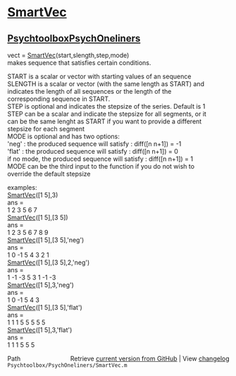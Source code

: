 # [SmartVec](SmartVec)
## [Psychtoolbox](Psychtoolbox)[PsychOneliners](PsychOneliners)

vect = [SmartVec](SmartVec)(start,slength,step,mode)  
makes sequence that satisfies certain conditions.  
  
START is a scalar or vector with starting values of an sequence  
SLENGTH is a scalar or vector (with the same length as START) and  
  indicates the length of all sequences or the length of the  
  corresponding sequence in START.  
STEP is optional and indicates the stepsize of the series. Default is 1  
  STEP can be a scalar and indicate the stepsize for all segments, or it  
  can be the same lenght as START if you want to provide a different  
  stepsize for each segment  
MODE is optional and has two options:  
  'neg'  : the produced sequence will satisfy  : diff([n n+1]) = -1   
  'flat' : the produced sequence will satisfy  : diff([n n+1]) =  0  
if no mode, the produced sequence will satisfy : diff([n n+1]) =  1  
MODE can be the third input to the function if you do not wish to  
override the default stepsize  
  
examples:  
  [SmartVec](SmartVec)([1 5],3)  
  ans =  
       1     2     3     5     6     7  
  [SmartVec](SmartVec)([1 5],[3 5])  
  ans =  
       1     2     3     5     6     7     8     9  
  [SmartVec](SmartVec)([1 5],[3 5],'neg')  
  ans =  
       1     0    -1     5     4     3     2     1  
  [SmartVec](SmartVec)([1 5],[3 5],2,'neg')  
  ans =  
       1     -1   -3     5     3     1     -1    -3  
  [SmartVec](SmartVec)([1 5],3,'neg')  
  ans =  
       1     0    -1     5     4     3  
  [SmartVec](SmartVec)([1 5],[3 5],'flat')  
  ans =  
       1     1     1     5     5     5     5     5  
  [SmartVec](SmartVec)([1 5],3,'flat')  
  ans =  
       1     1     1     5     5     5  




<div class="code_header" style="text-align:right;">
  <span style="float:left;">Path&nbsp;&nbsp;</span> <span class="counter">Retrieve <a href=
  "https://raw.github.com/Psychtoolbox-3/Psychtoolbox-3/beta/Psychtoolbox/PsychOneliners/SmartVec.m">current version from GitHub</a> | View <a href=
  "https://github.com/Psychtoolbox-3/Psychtoolbox-3/commits/beta/Psychtoolbox/PsychOneliners/SmartVec.m">changelog</a></span>
</div>
<div class="code">
  <code>Psychtoolbox/PsychOneliners/SmartVec.m</code>
</div>

